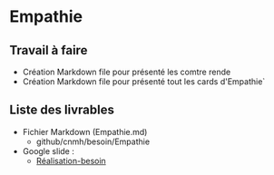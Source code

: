 # Empathie

## Travail à faire 

- Création Markdown file pour présenté les comtre rende
- Création Markdown file pour présenté tout les cards d'Empathie`

## Liste des livrables 
 - Fichier Markdown (Empathie.md)
   - github/cnmh/besoin/Empathie 
 - Google slide :
   - [Réalisation-besoin](https://docs.google.com/presentation/d/1WkibTkxVvAtEwSUtbnktpjZTRztYOJby6Cckc1bsjlg/edit#slide=id.g2acef800187_3_44)